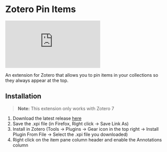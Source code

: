 # Zotero Pin Items

![downloads](<https://img.shields.io/github/downloads/dominic-dallosto/zotero-pin-items/latest/zotero-pin-items.xpi?style=flat-square&label=Downloads%20(latest%20version)>)

An extension for Zotero that allows you to pin items in your collections so they always appear at the top.

## Installation

> **Note:** This extension only works with Zotero 7

1. Download the latest release [here](https://github.com/Dominic-DallOsto/zotero-pin-items/releases/latest)
2. Save the .xpi file (in Firefox, Right click -> Save Link As)
3. Install in Zotero (Tools -> Plugins -> Gear icon in the top right -> Install Plugin From File -> Select the .xpi file you downloaded)
4. Right click on the item pane column header and enable the Annotations column
